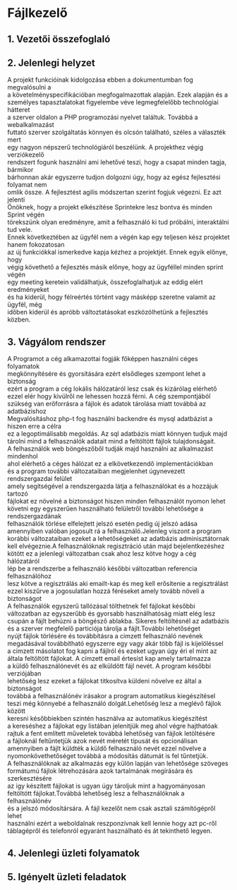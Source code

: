 # Fájlkezelő

## 1. Vezetői összefoglaló

## 2. Jelenlegi helyzet
A projekt funkcióinak kidolgozása ebben a dokumentumban fog megvalósulni a <br>
a követelményspecifikációban megfogalmazottak alapján. Ezek alapján és a <br>
személyes tapasztalatokat figyelembe véve legmegfelelőbb technológiai hátteret<br>
a szerver oldalon a PHP programozási nyelvet találtuk. Továbbá a webalkalmazást <br>
futtató szerver szolgáltatás könnyen és olcsón található, széles a választék mert <br>
egy nagyon népszerű technológiáról beszélünk. A projekthez végig verziókezelő <br>
rendszert fogunk használni ami lehetővé teszi, hogy a csapat minden tagja, bármikor <br>
bárhonnan akár egyszerre tudjon dolgozni úgy, hogy az egész fejlesztési folyamat nem <br>
omlik össze. A fejlesztést agilis módszertan szerint fogjuk végezni. Ez azt jelenti <br>
Önöknek, hogy a projekt elkészítése Sprintekre lesz bontva és minden Sprint végén <br> 
törekszünk olyan eredményre, amit a felhasználó ki tud próbálni, interaktálni tud vele. <br>
Ennek következtében az ügyfél nem a végén kap egy teljesen kész projektet hanem fokozatosan <br>
az új funkciókkal ismerkedve kapja kézhez a projektjét. Ennek egyik előnye, hogy<br>
végig követhető a fejlesztés másik előnye, hogy az ügyféllel minden sprint végén<br>
egy meeting keretein validálhatjuk, összefoglalhatjuk az eddig elért eredményeket<br>
 és ha kiderül, hogy félreértés történt vagy másképp szeretne valamit az ügyfél, még<br>
 időben kiderül és apróbb változtatásokat eszközölhetünk a fejlesztés közben.


## 3. Vágyálom rendszer
  A Programot a cég alkamazottai fogják főképpen használni céges folyamatok<br>
  megkönnyítésére és gyorsítására ezért elsődleges szempont lehet a biztonság<br>
  ezért a program a cég lokális hálózatáról lesz csak és kizárólag elérhető<br>
  ezzel elér hogy kivülről ne lehessen hozzá férni. A cég szempontjából <br>
  szükség van erőforrásra a fájlok és adatok tárolása miatt továbbá az adatbázishoz<br>
  Megvalósításhoz php-t fog használni backendre és mysql adatbázist a hiszen erre a célra<br>
  ez a legoptimálisabb megoldás. Az sql adatbázis miatt könnyen tudjuk majd<br>
  tárolni mind a felhasználók adatait mind a feltöltött fájlok tulajdonságait.<br>
  A felhasználók web böngészőből tudják majd használni az alkalmazást mindenhol<br>
  ahol elérhető a céges hálózat ez a elkövetkezendő implementációkban<br>
  és a program további változataiban megjelenhet úgynevezett rendszergazdai felület<br>
  amely segítségével a rendszergazda látja a felhasználókat és a hozzájuk tartozó<br>
  fájlokat ez növelné a biztonságot hiszen minden felhasználót nyomon lehet<br>
  követni egy egyszerűen használható felületről további lehetősége a rendszergazdának<br>
  felhasználók törlése elfelejtett jelszó esetén pedig új jelszó adása <br>
  amennyiben valóban jogosult rá a felhasználó.Jelenleg viszont a program<br>
  korábbi változataiban ezeket a lehetőségeket az adatbázis adminisztátornak<br>
  kell elvégeznie.A felhasználóknak regisztráció után majd bejelentkezéshez<br>
  kötött ez a jelenlegi változatban csak ahoz lesz kötve hogy a cég hálózatáról<br>
  lép be a rendszerbe a felhasználó későbbi változatban referencia felhasználóhoz<br>
  lesz kötve a regisztrálás aki emailt-kap és meg kell erősítenie a regisztrálást<br>
  ezzel kiszűrve a jogosulatlan hozzá féréseket amely tovább növeli a biztonságot<br>
  A felhasználók egyszerű tallózásal tölthetnek fel fájlokat későbbi <br>
  változatban az egyszerűbb és gyorsabb használhatóság miatt elég lesz <br>
  csupán a fájlt behúzni a böngésző ablakba. Sikeres feltöltésnél az adatbázis<br>
  és a szerver megfelelő particiója tárolja  a fájlt.További lehetőséget<br>
  nyújt fájlok törlésére és továbbításra a cimzett felhasználó nevének <br>
  megadásával továbbítható egyszerre egy vagy akár több fájl is kijelöléssel<br>
  a cimzett másolatot fog kapni a fájlról és ezeket ugyan úgy éri el mint az <br>
  általa feltöltött fájlokat. A címzett email értesíst kap amely tartalmazza <br>
  a küldő felhasználónevét és az elküldött fájl nevét. A program  későbbi verziójában <br>
  lehetőség lesz ezeket a fájlokat titkosítva küldeni növelve ez által a biztonságot<br>
  továbbá a felhasználónév irásakor a program automatikus kiegészítésel<br>
  teszi még könnyebé a felhasználó dolgát.Lehetőség lesz a meglévő fájlok között<br>
  keresni későbbiekben szintén használva az automatikus kiegészítést<br>
  a kereséshez a fájlokat egy listában jelenitjük meg ahol végre hajthatóak<br>
  rajtuk a fent említett műveletek továbbá lehetőség van fájlok letöltésére<br>
  a fájloknál feltűntetjük azok nevét méretét típusát és opcionálisan<br>
  amennyiben a fájlt küldték a küldő felhasználó nevét ezzel növelve a <br>
  nyomonkövethetőséget továbbá a módosítás dátumát is fel tűntetjük.<br>
  A felhasználóknak az alkalmazás egy külön lapján van lehetősége szöveges<br>
  formátumú fájlok létrehozására azok tartalmának megírására és szerkesztésére<br>
  az igy készített fájlokat is ugyan úgy tároljuk mint a hagyományosan<br>
  feltöltött fájlokat.Továbbá lehetőség lesz a felhasználóknak a felhasználónév<br>
  és a jelszó módosítársára. A fájl kezelőt nem csak asztali számítógépről lehet<br>
  használni ezért a weboldalnak reszponzívnak kell lennie hogy azt pc-ről<br>
  táblagépről és telefonról egyaránt használható és át tekinthető  legyen.
## 4. Jelenlegi üzleti folyamatok

## 5. Igényelt üzleti feladatok

